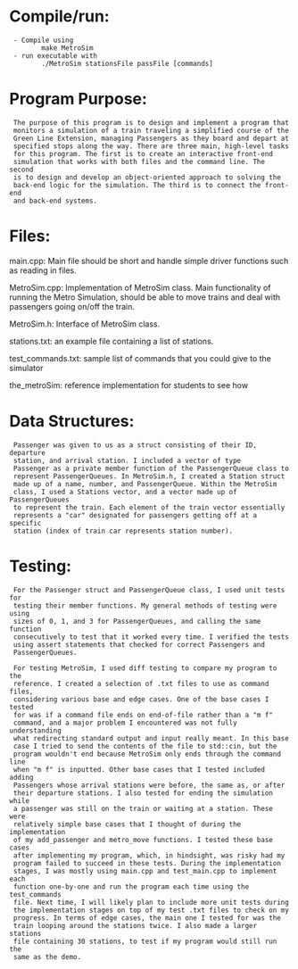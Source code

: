 # Compile/run:
     - Compile using
            make MetroSim
     - run executable with
            ./MetroSim stationsFile passFile [commands]


# Program Purpose:
     The purpose of this program is to design and implement a program that
     monitors a simulation of a train traveling a simplified course of the
     Green Line Extension, managing Passengers as they board and depart at
     specified stops along the way. There are three main, high-level tasks
     for this program. The first is to create an interactive front-end
     simulation that works with both files and the command line. The second
     is to design and develop an object-oriented approach to solving the
     back-end logic for the simulation. The third is to connect the front-end
     and back-end systems.

# Files: 
main.cpp:
     Main file should be short and handle simple driver
     functions such as reading in files.

MetroSim.cpp:
     Implementation of MetroSim class.  Main
     functionality of running the Metro Simulation, should be able to
     move trains and deal with passengers going on/off the train.

MetroSim.h:
     Interface of MetroSim class.

stations.txt:
     an example file containing a list of stations.

test_commands.txt:
     sample list of commands that you could give to the simulator

the_metroSim:
     reference implementation for students to see how 

# Data Structures:
     Passenger was given to us as a struct consisting of their ID, departure
     station, and arrival station. I included a vector of type
     Passenger as a private member function of the PassengerQueue class to
     represent PassengerQueues. In MetroSim.h, I created a Station struct
     made up of a name, number, and PassengerQueue. Within the MetroSim
     class, I used a Stations vector, and a vector made up of PassengerQueues
     to represent the train. Each element of the train vector essentially
     represents a "car" designated for passengers getting off at a specific
     station (index of train car represents station number).

# Testing:
     For the Passenger struct and PassengerQueue class, I used unit tests for
     testing their member functions. My general methods of testing were using
     sizes of 0, 1, and 3 for PassengerQueues, and calling the same function
     consecutively to test that it worked every time. I verified the tests
     using assert statements that checked for correct Passengers and
     PassengerQueues.

     For testing MetroSim, I used diff testing to compare my program to the
     reference. I created a selection of .txt files to use as command files,
     considering various base and edge cases. One of the base cases I tested
     for was if a command file ends on end-of-file rather than a "m f"
     command, and a major problem I encountered was not fully understanding
     what redirecting standard output and input really meant. In this base
     case I tried to send the contents of the file to std::cin, but the
     program wouldn't end because MetroSim only ends through the command line
     when "m f" is inputted. Other base cases that I tested included adding
     Passengers whose arrival stations were before, the same as, or after
     their departure stations. I also tested for ending the simulation while
     a passenger was still on the train or waiting at a station. These were
     relatively simple base cases that I thought of during the implementation
     of my add_passenger and metro_move functions. I tested these base cases
     after implementing my program, which, in hindsight, was risky had my
     program failed to succeed in these tests. During the implementation
     stages, I was mostly using main.cpp and test_main.cpp to implement each
     function one-by-one and run the program each time using the test_commands
     file. Next time, I will likely plan to include more unit tests during
     the implementation stages on top of my test .txt files to check on my
     progress. In terms of edge cases, the main one I tested for was the
     train looping around the stations twice. I also made a larger stations
     file containing 30 stations, to test if my program would still run the
     same as the demo.
